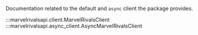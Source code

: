 Documentation related to the default and `async` client the package provides.

:::marvelrivalsapi.client.MarvelRivalsClient
:::marvelrivalsapi.async_client.AsyncMarvelRivalsClient